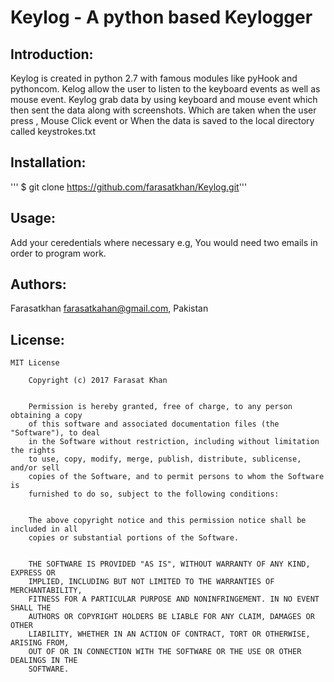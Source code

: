 # Keylog - A python based Keylogger

Introduction:
--------------
Keylog is created in python 2.7 with famous modules like pyHook and pythoncom. Kelog allow the user to listen to the keyboard events as well as mouse event. Keylog grab data by using keyboard and mouse event which then sent the data along with screenshots. Which are taken when the user press <Enter>, Mouse Click event or When the data is saved to the local directory called keystrokes.txt


Installation:
------------------
''' $ git clone https://github.com/farasatkhan/Keylog.git'''


Usage:
------------------
Add your ceredentials where necessary e.g, You would need two emails in order to program work. 

Authors:
------------------
  Farasatkhan farasatkahan@gmail.com, Pakistan

License:
------------------

	
```
MIT License

	Copyright (c) 2017 Farasat Khan
	

	Permission is hereby granted, free of charge, to any person obtaining a copy
	of this software and associated documentation files (the "Software"), to deal
	in the Software without restriction, including without limitation the rights
	to use, copy, modify, merge, publish, distribute, sublicense, and/or sell
	copies of the Software, and to permit persons to whom the Software is
	furnished to do so, subject to the following conditions:
	

	The above copyright notice and this permission notice shall be included in all
	copies or substantial portions of the Software.
	

	THE SOFTWARE IS PROVIDED "AS IS", WITHOUT WARRANTY OF ANY KIND, EXPRESS OR
	IMPLIED, INCLUDING BUT NOT LIMITED TO THE WARRANTIES OF MERCHANTABILITY,
	FITNESS FOR A PARTICULAR PURPOSE AND NONINFRINGEMENT. IN NO EVENT SHALL THE
	AUTHORS OR COPYRIGHT HOLDERS BE LIABLE FOR ANY CLAIM, DAMAGES OR OTHER
	LIABILITY, WHETHER IN AN ACTION OF CONTRACT, TORT OR OTHERWISE, ARISING FROM,
	OUT OF OR IN CONNECTION WITH THE SOFTWARE OR THE USE OR OTHER DEALINGS IN THE
	SOFTWARE.

```